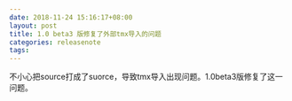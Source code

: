 ```yaml
---
date: 2018-11-24 15:16:17+08:00
layout: post
title: 1.0 beta3 版修复了外部tmx导入的问题
categories: releasenote
tags: 
---
```


不小心把source打成了suorce，导致tmx导入出现问题。1.0beta3版修复了这一问题。
